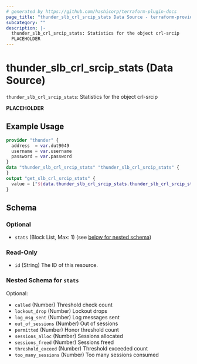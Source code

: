 ```yaml
---
# generated by https://github.com/hashicorp/terraform-plugin-docs
page_title: "thunder_slb_crl_srcip_stats Data Source - terraform-provider-thunder"
subcategory: ""
description: |-
  thunder_slb_crl_srcip_stats: Statistics for the object crl-srcip
  PLACEHOLDER
---
```


# thunder_slb_crl_srcip_stats (Data Source)

`thunder_slb_crl_srcip_stats`: Statistics for the object crl-srcip

__PLACEHOLDER__

## Example Usage

```terraform
provider "thunder" {
  address  = var.dut9049
  username = var.username
  password = var.password
}
data "thunder_slb_crl_srcip_stats" "thunder_slb_crl_srcip_stats" {
}
output "get_slb_crl_srcip_stats" {
  value = ["${data.thunder_slb_crl_srcip_stats.thunder_slb_crl_srcip_stats}"]
}
```

<!-- schema generated by tfplugindocs -->
## Schema

### Optional

- `stats` (Block List, Max: 1) (see [below for nested schema](#nestedblock--stats))

### Read-Only

- `id` (String) The ID of this resource.

<a id="nestedblock--stats"></a>
### Nested Schema for `stats`

Optional:

- `called` (Number) Threshold check count
- `lockout_drop` (Number) Lockout drops
- `log_msg_sent` (Number) Log messages sent
- `out_of_sessions` (Number) Out of sessions
- `permitted` (Number) Honor threshold  count
- `sessions_alloc` (Number) Sessions allocated
- `sessions_freed` (Number) Sessions freed
- `threshold_exceed` (Number) Threshold exceeded count
- `too_many_sessions` (Number) Too many sessions consumed


